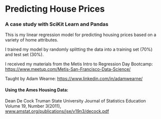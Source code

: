 # Predicting House Prices
### A case study with SciKit Learn and Pandas

This is my linear regression model for predicting housing prices based on a variety of home attributes.

I trained my model by randomly splitting the data into a training set (70%) and test set (30%).

I received my materials from the Metis Intro to Regression Day Bootcamp: https://www.meetup.com/Metis-San-Francisco-Data-Science/ 

Taught by Adam Wearne: https://www.linkedin.com/in/adamwearne/


#### Using the Ames Housing Data:

Dean De Cock
Truman State University
Journal of Statistics Education Volume 19, Number 3(2011), www.amstat.org/publications/jse/v19n3/decock.pdf
